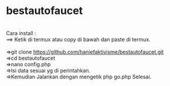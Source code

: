 # bestautofaucet
<br> Cara install :
<br> ==> Ketik di termux atau copy di bawah dan paste di termux.</br>
<br> =>git clone https://github.com/haniefaktivisme/bestautofaucet.git
<br> =>cd bestautofaucet
<br> =>nano config.php
<br> =>Isi data sesuai yg di perintahkan.
<br> =>Kemudian Jalankan dengan mengetik php go.php
Selesai.

